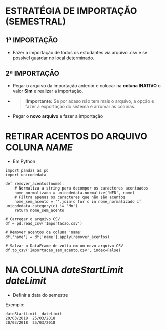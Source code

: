 # ESTRATÉGIA DE IMPORTAÇÃO (SEMESTRAL)

## 1ª IMPORTAÇÃO 

- Fazer a importação de todos os estudantes via arquivo .csv e se possível guardar no local determinado.

## 2ª IMPORTAÇÃO

- Pegar o arquivo da importação anterior e colocar na **coluna INATIVO** o valor **Sim** e realizar a importação.
- > **!Importante:** Se por acaso não tem mais o arquivo, a opção e fazer a exportação do sistema e arrumar as colunas.
- Pegar o **novo arquivo** e fazer a importação

# RETIRAR ACENTOS DO ARQUIVO COLUNA *NAME*

- Em Python

```
import pandas as pd
import unicodedata

def remover_acentos(nome):
    # Normaliza a string para decompor os caracteres acentuados
    nome_normalizado = unicodedata.normalize('NFD', nome)
    # Filtra apenas os caracteres que não são acentos
    nome_sem_acento = ''.join(c for c in nome_normalizado if unicodedata.category(c) != 'Mn')
    return nome_sem_acento

# Carregar o arquivo CSV
df = pd.read_csv('Importacao.csv')

# Remover acentos da coluna 'name'
df['name'] = df['name'].apply(remover_acentos)

# Salvar o DataFrame de volta em um novo arquivo CSV
df.to_csv('Importacao_sem_acento.csv', index=False)

```

# NA COLUNA *dateStartLimit	dateLimit*

- Definir a data do semestre

Exemplo:

```
dateStartLimit	dateLimit
20/03/2018	25/03/2018
20/03/2018	25/03/2018
```
